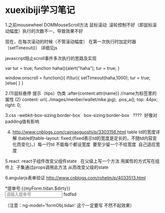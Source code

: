 # xuexibiji学习笔记

1.之前mousewheel DOMMouseScroll方法 鼠标滚动  滚轮控制不好（即鼠标滚动幅度）执行的次数不一，导致效果不好

现在，在每次滚动的时候（不管滚动幅度） 在第一次执行时加定时器（setTimeout()） 详细见js


javascript阻止scroll事件多次执行的思路及实现

var tur = true; 
function haha(){alert("haha"); tur = true; } 

window.onscroll = function(){ 
if(tur){ setTimeout(haha,1000); tur = true; 
}else{ } 
} 



2.(1)鼠标悬停 提示（tips）伪类 :after{content:attr(name)} //name为标签里的属性
(2) content: url(../images/menber/wallet/nike.jpg); .pos_a(); top: 44px; right: 0;



3.css  -webkit-box-sizing:border-box   box-sizing:border-box   ????  好像对padding值有影响

4. http://www.cnblogs.com/cainiaoguoshi/p/3303156.html table td的宽度详解 (table的table-layout: fixed;(fixed表示td的宽度是定长的，不随td内容变化而变化)。)  每一行td 不能每个都设宽度  要至少留一个不给宽度  自己适应宽度


5.react  react子组件改变父组件state   在父级上写一个方法 用属性的方式写在组件上  子集通过props调用此方法 从而改变父级的state

6.angularjs表单验证 http://www.cnblogs.com/rohelm/p/4033513.html

   <form role="form" name="myForm" id="myForm" novalidate>
    <div class="form-group col-md-4">
    <label class="col-sm-3 control-label"><span class="red">*</span>提单号:{{myForm.tidan.$dirty}}</label>
    <div class="col-sm-9">
      <input type="text" class="form-control" placeholder="请输入提单号" name="tidan" required ng-model='formObj.tidan'>
      <span class="glyphicon glyphicon-ok form-control-feedback" ng-show="myForm.tidan.$dirty">fsdfsd</span>
    </div>
  </div>
  </form>
  
（注意：ng-model='formObj.tidan'  这个一定要写  不然不起效果）
